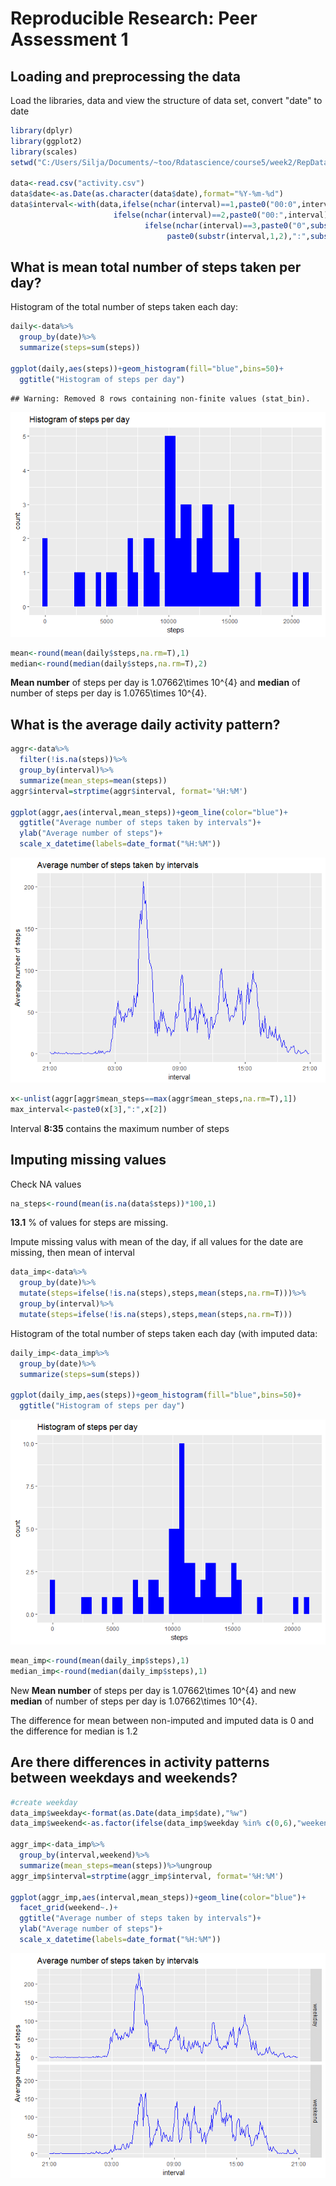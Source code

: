 # Reproducible Research: Peer Assessment 1




## Loading and preprocessing the data

Load the libraries, data and view the structure of data set, convert "date" to date

```r
library(dplyr)
library(ggplot2)
library(scales)
setwd("C:/Users/Silja/Documents/~too/Rdatascience/course5/week2/RepData_PeerAssessment1")

data<-read.csv("activity.csv")
data$date<-as.Date(as.character(data$date),format="%Y-%m-%d")
data$interval<-with(data,ifelse(nchar(interval)==1,paste0("00:0",interval),
                       ifelse(nchar(interval)==2,paste0("00:",interval),
                              ifelse(nchar(interval)==3,paste0("0",substr(interval,1,1),":",substr(interval,2,3)),
                                   paste0(substr(interval,1,2),":",substr(interval,3,4))))))
```



## What is mean total number of steps taken per day?  

Histogram of the total number of steps taken each day:


```r
daily<-data%>%
  group_by(date)%>%
  summarize(steps=sum(steps))

ggplot(daily,aes(steps))+geom_histogram(fill="blue",bins=50)+
  ggtitle("Histogram of steps per day")
```

```
## Warning: Removed 8 rows containing non-finite values (stat_bin).
```

![](PA1_template_files/figure-html/unnamed-chunk-2-1.png)<!-- -->

```r
mean<-round(mean(daily$steps,na.rm=T),1)
median<-round(median(daily$steps,na.rm=T),2)
```

**Mean number** of steps per day is 1.07662\times 10^{4} and **median** of number of steps per day is 1.0765\times 10^{4}.  


## What is the average daily activity pattern?



```r
aggr<-data%>%
  filter(!is.na(steps))%>%
  group_by(interval)%>%
  summarize(mean_steps=mean(steps))
aggr$interval=strptime(aggr$interval, format='%H:%M')

ggplot(aggr,aes(interval,mean_steps))+geom_line(color="blue")+
  ggtitle("Average number of steps taken by intervals")+
  ylab("Average number of steps")+
  scale_x_datetime(labels=date_format("%H:%M"))
```

![](PA1_template_files/figure-html/unnamed-chunk-3-1.png)<!-- -->

```r
x<-unlist(aggr[aggr$mean_steps==max(aggr$mean_steps,na.rm=T),1])
max_interval<-paste0(x[3],":",x[2])
```


Interval **8:35** contains the maximum number of steps


## Imputing missing values

Check NA values  


```r
na_steps<-round(mean(is.na(data$steps))*100,1)
```

**13.1** % of values for steps are missing. 

Impute missing valus with mean of the day, if all values for the date are missing, then mean of interval


```r
data_imp<-data%>%
  group_by(date)%>%
  mutate(steps=ifelse(!is.na(steps),steps,mean(steps,na.rm=T)))%>%
  group_by(interval)%>%
  mutate(steps=ifelse(!is.na(steps),steps,mean(steps,na.rm=T)))
```

Histogram of the total number of steps taken each day (with imputed data:


```r
daily_imp<-data_imp%>%
  group_by(date)%>%
  summarize(steps=sum(steps))

ggplot(daily_imp,aes(steps))+geom_histogram(fill="blue",bins=50)+
  ggtitle("Histogram of steps per day")
```

![](PA1_template_files/figure-html/unnamed-chunk-6-1.png)<!-- -->

```r
mean_imp<-round(mean(daily_imp$steps),1)
median_imp<-round(median(daily_imp$steps),1)
```

New **Mean number** of steps per day is 1.07662\times 10^{4} and new **median** of number of steps per day is 1.07662\times 10^{4}. 

The difference for mean between non-imputed and imputed data is 0 and the difference for median is 1.2

## Are there differences in activity patterns between weekdays and weekends?


```r
#create weekday
data_imp$weekday<-format(as.Date(data_imp$date),"%w") 
data_imp$weekend<-as.factor(ifelse(data_imp$weekday %in% c(0,6),"weekend","weekday"))

aggr_imp<-data_imp%>%
  group_by(interval,weekend)%>%
  summarize(mean_steps=mean(steps))%>%ungroup
aggr_imp$interval=strptime(aggr_imp$interval, format='%H:%M')

ggplot(aggr_imp,aes(interval,mean_steps))+geom_line(color="blue")+
  facet_grid(weekend~.)+
  ggtitle("Average number of steps taken by intervals")+
  ylab("Average number of steps")+
  scale_x_datetime(labels=date_format("%H:%M"))
```

![](PA1_template_files/figure-html/unnamed-chunk-7-1.png)<!-- -->
